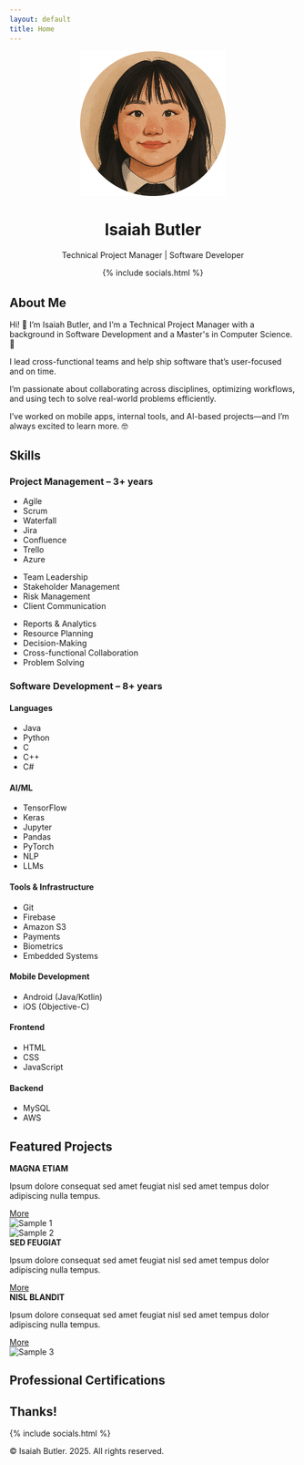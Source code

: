```yaml
---
layout: default
title: Home
---
```


<div class="wrapper">
  <div class="main">
    <div class="header" style="text-align: center; margin-bottom: 2rem;">
      <img src="assets/images/image.png" alt="Image" width="256" />
      <h1>Isaiah Butler</h1>
      <div class="divider"></div>
      <p class="job-title">Technical Project Manager | Software Developer</p>
      {% include socials.html %}
    </div>
    <section id="about" class="section" >
      <div class="section-header">
        <a href="#about" class="arrow-button"><i class="fas fa-chevron-down"></i></a>        
        <h2 class="section-title">About Me</h2>
        <div class="divider"></div>
      </div>
      <div class="about-text">
        <p>Hi! 👋 I’m Isaiah Butler, and I’m a Technical Project Manager with a background in Software Development and a Master's in Computer Science. 🤖</p>
        <p>I lead cross-functional teams and help ship software that’s user-focused and on time.</p>
        <p>I’m passionate about collaborating across disciplines, optimizing workflows, and using tech to solve real-world problems efficiently.</p>
        <p>I’ve worked on mobile apps, internal tools, and AI-based projects—and I’m always excited to learn more. 🤓</p>
      </div>
    </section>
    <section id="skills" class="section">
      <div class="section-header">
        <a href="#skills" class="arrow-button"><i class="fas fa-chevron-down"></i></a>
        <h2 class="section-title">Skills</h2>
        <div class="divider"></div>
      </div>
      <h3 class="section-subtitle">Project Management – 3+ years</h3>
      <div class="skills-columns">
        <div class="skills-col">
          <ul>
            <li><i class="fas fa-project-diagram"></i> Agile</li>
            <li><i class="fas fa-network-wired"></i> Scrum</li>
            <li><i class="fas fa-stream"></i> Waterfall</li>
            <li><i class="fab fa-jira"></i> Jira</li>
            <li><i class="fab fa-confluence"></i> Confluence</li>
            <li><i class="fab fa-trello"></i> Trello</li>
            <li><i class="devicon-azure-plain"></i> Azure</li>
          </ul>
        </div>
        <div class="skills-col">
          <ul>
            <li><i class="fas fa-users"></i> Team Leadership</li>
            <li><i class="fas fa-handshake"></i> Stakeholder Management</li>
            <li><i class="fas fa-shield-alt"></i> Risk Management</li>
            <li><i class="fas fa-user-check"></i> Client Communication</li>
          </ul>
        </div>
        <div class="skills-col">
          <ul>
            <li><i class="fas fa-chart-line"></i> Reports & Analytics</li>
            <li><i class="fas fa-gears"></i> Resource Planning</li>
            <li><i class="fas fa-lightbulb"></i> Decision-Making</li>
            <li><i class="fas fa-users-gear"></i> Cross-functional Collaboration</li>
            <li><i class="fas fa-tools"></i> Problem Solving</li>
          </ul>
        </div>
      </div>
      <h3 class="section-subtitle">Software Development – 8+ years</h3>
      <div class="skills-columns">
      <div class="skills-col">
        <h4>Languages</h4>
        <ul>
          <li><i class="fas fa-code"></i> Java</li>
          <li><i class="devicon-python-plain"></i> Python</li>
          <li><i class="devicon-c-plain"></i> C</li>
          <li><i class="devicon-cplusplus-plain"></i> C++</li>
          <li><i class="devicon-csharp-plain"></i> C#</li>
        </ul>
      </div>
      <div class="skills-col">
        <h4>AI/ML</h4>
        <ul>
          <li><i class="devicon-tensorflow-original"></i> TensorFlow</li>
          <li><i class="fas fa-brain"></i> Keras</li>
          <li><i class="devicon-jupyter-plain"></i> Jupyter</li>
          <li><i class="devicon-pandas-plain"></i> Pandas</li>
          <li><i class="devicon-pytorch-original"></i> PyTorch</li>
          <li><i class="fas fa-brain"></i> NLP</li>
          <li><i class="fas fa-robot"></i> LLMs</li>
        </ul>
      </div>
      <div class="skills-col">
        <h4>Tools & Infrastructure</h4>
        <ul>
          <li><i class="fab fa-git-alt"></i> Git</li>
          <li><i class="fas fa-fire"></i> Firebase</li>
          <li><i class="fas fa-cloud"></i> Amazon S3</li>
          <li><i class="fas fa-credit-card"></i> Payments</li>
          <li><i class="fas fa-fingerprint"></i> Biometrics</li>
          <li><i class="devicon-embeddedc-plain"></i> Embedded Systems</li>
        </ul>
      </div>
      <div class="skills-col">      
        <h4>Mobile Development</h4>
        <ul>
          <li><i class="fab fa-android"></i> Android (Java/Kotlin)</li>
          <li><i class="fab fa-apple"></i> iOS (Objective-C)</li>
        </ul>
      </div>
      <div class="skills-col">
        <h4>Frontend</h4>
        <ul>
          <li><i class="fab fa-html5"></i> HTML</li>
          <li><i class="fab fa-css3-alt"></i> CSS</li>
          <li><i class="fab fa-js-square"></i> JavaScript</li>
        </ul>
      </div>
      <div class="skills-col">
        <h4>Backend</h4>
        <ul>
          <li><i class="fas fa-database"></i> MySQL</li>          
          <li><i class="fas fa-cloud"></i> AWS</li>
        </ul>
      </div>
    </div>
    </section>
    <section id="projects" class="section" >
      <div class="section-header">
        <a href="#projects" class="arrow-button"><i class="fas fa-chevron-down"></i></a>        
        <h2 class="section-title">Featured Projects</h2>
        <div class="divider"></div>
      </div>
      <div class="card">
        <div class="text">
          <strong>MAGNA ETIAM</strong>
          <p>Ipsum dolore consequat sed amet feugiat nisl sed amet tempus dolor adipiscing nulla tempus.</p>
          <a class="button" href="#">More</a>
        </div>
        <img src="/assets/images/sample1.jpg" alt="Sample 1" />
      </div>
      <div class="card">
        <img src="/assets/images/sample2.jpg" alt="Sample 2" />
        <div class="text">
          <strong>SED FEUGIAT</strong>
          <p>Ipsum dolore consequat sed amet feugiat nisl sed amet tempus dolor adipiscing nulla tempus.</p>
          <a class="button" href="#">More</a>
        </div>
      </div>
      <div class="card">
        <div class="text">
          <strong>NISL BLANDIT</strong>
          <p>Ipsum dolore consequat sed amet feugiat nisl sed amet tempus dolor adipiscing nulla tempus.</p>
          <a class="button" href="#">More</a>
        </div>
        <img src="/assets/images/sample3.jpg" alt="Sample 3" />
      </div>
    </section>
    <section id="certifications" class="section" >
      <div class="section-header">
        <a href="#certifications" class="arrow-button"><i class="fas fa-chevron-down"></i></a>        
        <h2 class="section-title">Professional Certifications</h2>
        <div class="divider"></div>
      </div>
    </section>
    <section id="end" class="section" >
      <div class="section-header">
        <a href="#end" class="arrow-button"><i class="fas fa-chevron-down"></i></a>        
        <h2 class="section-title">Thanks!</h2>
        <div class="divider"></div>
      </div>
    </section>
    <footer class="footer">
        {% include socials.html %}
      <p>&copy; Isaiah Butler. 2025. All rights reserved.</p>
    </footer>
  </div>
</div>
